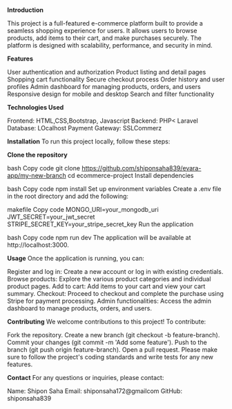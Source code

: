 **Introduction**

This project is a full-featured e-commerce platform built to provide a seamless shopping experience for users. It allows users to browse products, add items to their cart, and make purchases securely. The platform is designed with scalability, performance, and security in mind.

**Features**

User authentication and authorization
Product listing and detail pages
Shopping cart functionality
Secure checkout process
Order history and user profiles
Admin dashboard for managing products, orders, and users
Responsive design for mobile and desktop
Search and filter functionality

**Technologies Used**

Frontend: HTML,CSS,Bootstrap, Javascript
Backend: PHP< Laravel
Database: LOcalhost
Payment Gateway: SSLCommerz

**Installation**
To run this project locally, follow these steps:

**Clone the repository**

bash
Copy code
git clone https://github.com/shiponsaha839/evara-app/my-new-branch
cd ecommerce-project
Install dependencies

bash
Copy code
npm install
Set up environment variables
Create a .env file in the root directory and add the following:

makefile
Copy code
MONGO_URI=your_mongodb_uri
JWT_SECRET=your_jwt_secret
STRIPE_SECRET_KEY=your_stripe_secret_key
Run the application

bash
Copy code
npm run dev
The application will be available at http://localhost:3000.

**Usage**
Once the application is running, you can:

Register and log in: Create a new account or log in with existing credentials.
Browse products: Explore the various product categories and individual product pages.
Add to cart: Add items to your cart and view your cart summary.
Checkout: Proceed to checkout and complete the purchase using Stripe for payment processing.
Admin functionalities: Access the admin dashboard to manage products, orders, and users.

**Contributing**
We welcome contributions to this project! To contribute:

Fork the repository.
Create a new branch (git checkout -b feature-branch).
Commit your changes (git commit -m 'Add some feature').
Push to the branch (git push origin feature-branch).
Open a pull request.
Please make sure to follow the project's coding standards and write tests for any new features.


**Contact**
For any questions or inquiries, please contact:

Name: Shipon Saha
Email: shiponsaha172@gmailcom
GitHub: shiponsaha839

